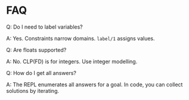 # FAQ

Q: Do I need to label variables?

A: Yes. Constraints narrow domains. `label/1` assigns values.

Q: Are floats supported?

A: No. CLP(FD) is for integers. Use integer modelling.

Q: How do I get all answers?

A: The REPL enumerates all answers for a goal. In code, you can collect solutions by iterating.

